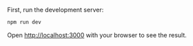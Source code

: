 First, run the development server:

```bash
npm run dev
```

Open [http://localhost:3000](http://localhost:3000) with your browser to see the result.

